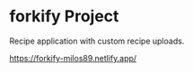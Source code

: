 # forkify Project

Recipe application with custom recipe uploads.

https://forkify-milos89.netlify.app/

